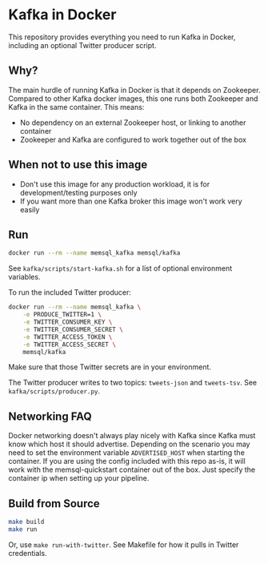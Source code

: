 Kafka in Docker
===============

This repository provides everything you need to run Kafka in Docker, including
an optional Twitter producer script.

Why?
---

The main hurdle of running Kafka in Docker is that it depends on Zookeeper.
Compared to other Kafka docker images, this one runs both Zookeeper and Kafka
in the same container. This means:

* No dependency on an external Zookeeper host, or linking to another container
* Zookeeper and Kafka are configured to work together out of the box

When not to use this image
--------------------------

* Don't use this image for any production workload, it is for
  development/testing purposes only
* If you want more than one Kafka broker this image won't work very easily

Run
---

```bash
docker run --rm --name memsql_kafka memsql/kafka
```

See `kafka/scripts/start-kafka.sh` for a list of optional environment variables.

To run the included Twitter producer:

```bash
docker run --rm --name memsql_kafka \
    -e PRODUCE_TWITTER=1 \
    -e TWITTER_CONSUMER_KEY \
    -e TWITTER_CONSUMER_SECRET \
    -e TWITTER_ACCESS_TOKEN \
    -e TWITTER_ACCESS_SECRET \
    memsql/kafka
```

Make sure that those Twitter secrets are in your environment.

The Twitter producer writes to two topics:
`tweets-json` and `tweets-tsv`. See `kafka/scripts/producer.py`.

Networking FAQ
--------------

Docker networking doesn't always play nicely with Kafka since Kafka must know
which host it should advertise.  Depending on the scenario you may need to set
the environment variable `ADVERTISED_HOST` when starting the container.  If you
are using the config included with this repo as-is, it will work with the
memsql-quickstart container out of the box.  Just specify the container ip when
setting up your pipeline.

Build from Source
-----------------

```bash
make build
make run
```

Or, use `make run-with-twitter`. See Makefile for how it pulls in Twitter
credentials.
